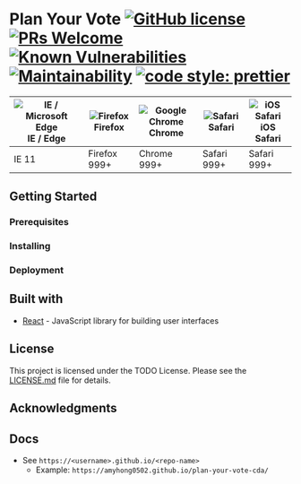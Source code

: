 # Plan Your Vote [![GitHub license](https://flat.badgen.net/badge/license/undefined/blue)](./LICENSE.txt) [![PRs Welcome](https://flat.badgen.net/badge/PRs/welcome/green)](https://github.com/AmyHong0502/pyv-spa/pulls) [![Known Vulnerabilities](https://snyk.io/test/github/AmyHong0502/pyv-spa/badge.svg?targetFile=website%2Fpackage.json)](https://snyk.io/test/github/AmyHong0502/pyv-spa?targetFile=website%2Fpackage.json) [![Maintainability](https://api.codeclimate.com/v1/badges/637bf88221afe9de3f4d/maintainability)](https://codeclimate.com/github/AmyHong0502/pyv-spa/maintainability) [![code style: prettier](https://img.shields.io/badge/code_style-prettier-ff69b4.svg?style=flat-square)](https://github.com/prettier/prettier)

| ![IE / Microsoft Edge](https://raw.githubusercontent.com/alrra/browser-logos/master/src/edge/edge_48x48.png)<br>IE / Edge | ![Firefox](https://raw.githubusercontent.com/alrra/browser-logos/master/src/firefox/firefox_48x48.png)<br>Firefox | ![Google Chrome](https://raw.githubusercontent.com/alrra/browser-logos/master/src/chrome/chrome_48x48.png)<br>Chrome | ![Safari](https://raw.githubusercontent.com/alrra/browser-logos/master/src/safari/safari_48x48.png)<br>Safari | ![iOS Safari](https://raw.githubusercontent.com/alrra/browser-logos/master/src/safari-ios/safari-ios_48x48.png)<br>iOS Safari |
| ------------------------------------------------------------------------------------------------------------------------- | ----------------------------------------------------------------------------------------------------------------- | -------------------------------------------------------------------------------------------------------------------- | ------------------------------------------------------------------------------------------------------------- | ----------------------------------------------------------------------------------------------------------------------------- |
| IE 11                                                                                                                     | Firefox 999+                                                                                                      | Chrome 999+                                                                                                          | Safari 999+                                                                                                   | Safari 999+                                                                                                                   |

## Getting Started

### Prerequisites

### Installing

### Deployment

## Built with

- [React](https://reactjs.org/) - JavaScript library for building user interfaces

## License

This project is licensed under the TODO License. Please see the [LICENSE.md](LICENSE.md) file for details.

## Acknowledgments

## Docs 

- See `https://<username>.github.io/<repo-name>`
  - Example: `https://amyhong0502.github.io/plan-your-vote-cda/`
